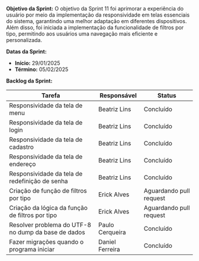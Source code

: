 
**Objetivo da Sprint:**
O objetivo da Sprint 11 foi aprimorar a experiência do usuário por meio da implementação da responsividade em telas essenciais do sistema, garantindo uma melhor adaptação em diferentes dispositivos. Além disso, foi iniciada a implementação da funcionalidade de filtros por tipo, permitindo aos usuários uma navegação mais eficiente e personalizada.

**Datas da Sprint:**

- **Início:** 29/01/2025
- **Término:** 05/02/2025

**Backlog da Sprint:**

| Tarefa | Responsável | Status |
|--------|-------------|-----------------------|
| Responsividade da tela de menu | Beatriz Lins | Concluído | 
| Responsividade da tela de login | Beatriz Lins | Concluído | 
| Responsividade da tela de cadastro | Beatriz Lins | Concluído | 
| Responsividade da tela de endereço | Beatriz Lins | Concluído | 
| Responsividade da tela de redefinição de senha | Beatriz Lins | Concluído | 
| Criação de função de filtros por tipo | Erick Alves | Aguardando pull request | 
| Criação da lógica da função de filtros por tipo | Erick Alves | Aguardando pull request | 
| Resolver problema do UTF-8 no dump da base de dados | Paulo Cerqueira | Concluído | 
| Fazer migrações quando o programa iniciar | Daniel Ferreira | Concluído | 
